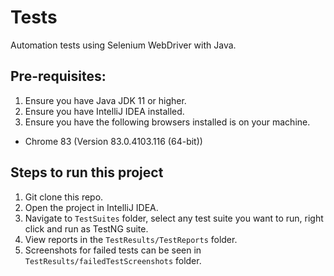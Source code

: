 # Tests

Automation tests using Selenium WebDriver with Java.

## Pre-requisites:

1. Ensure you have Java JDK 11 or higher.
2. Ensure you have IntelliJ IDEA installed.
3. Ensure you have the following browsers installed is on your machine.
  * Chrome 83 (Version 83.0.4103.116 (64-bit))

## Steps to run this project

1. Git clone this repo.
2. Open the project in IntelliJ IDEA.
3. Navigate to `TestSuites` folder, select any test suite you want to run, right click and run as TestNG suite.
4. View reports in the `TestResults/TestReports` folder.
5. Screenshots for failed tests can be seen in `TestResults/failedTestScreenshots` folder.